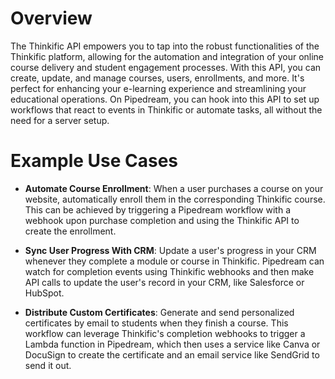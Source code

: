 # Overview

The Thinkific API empowers you to tap into the robust functionalities of the Thinkific platform, allowing for the automation and integration of your online course delivery and student engagement processes. With this API, you can create, update, and manage courses, users, enrollments, and more. It's perfect for enhancing your e-learning experience and streamlining your educational operations. On Pipedream, you can hook into this API to set up workflows that react to events in Thinkific or automate tasks, all without the need for a server setup.

# Example Use Cases

- **Automate Course Enrollment**: When a user purchases a course on your website, automatically enroll them in the corresponding Thinkific course. This can be achieved by triggering a Pipedream workflow with a webhook upon purchase completion and using the Thinkific API to create the enrollment.

- **Sync User Progress With CRM**: Update a user's progress in your CRM whenever they complete a module or course in Thinkific. Pipedream can watch for completion events using Thinkific webhooks and then make API calls to update the user's record in your CRM, like Salesforce or HubSpot.

- **Distribute Custom Certificates**: Generate and send personalized certificates by email to students when they finish a course. This workflow can leverage Thinkific's completion webhooks to trigger a Lambda function in Pipedream, which then uses a service like Canva or DocuSign to create the certificate and an email service like SendGrid to send it out.
